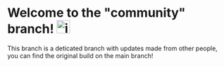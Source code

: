 # Welcome to the "community" branch! <img src="https://github.com/thepercentageguy/Gravelbox/blob/main/Assets/Sprites/gravelbox.png" alt="icon" width="30"/>

This branch is a deticated branch with updates made from other people, you can find the original build on the main branch!
